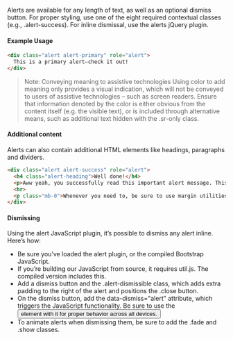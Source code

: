 Alerts are available for any length of text, as well as an optional dismiss button. For proper styling, use one of the eight required contextual classes (e.g., .alert-success). For inline dismissal, use the alerts jQuery plugin.

#### Example Usage

```html
<div class="alert alert-primary" role="alert">
  This is a primary alert—check it out!
</div>
```

> Note: Conveying meaning to assistive technologies
        Using color to add meaning only provides a visual indication, which will not be conveyed to users of assistive technologies – such as screen readers. Ensure that information denoted by the color is either obvious from the content itself (e.g. the visible text), or is included through alternative means, such as additional text hidden with the .sr-only class.

#### Additional content

Alerts can also contain additional HTML elements like headings, paragraphs and dividers.

```html
<div class="alert alert-success" role="alert">
  <h4 class="alert-heading">Well done!</h4>
  <p>Aww yeah, you successfully read this important alert message. This example text is going to run a bit longer so that you can see how spacing within an alert works with this kind of content.</p>
  <hr>
  <p class="mb-0">Whenever you need to, be sure to use margin utilities to keep things nice and tidy.</p>
</div>
```

#### Dismissing

Using the alert JavaScript plugin, it’s possible to dismiss any alert inline. Here’s how:

- Be sure you’ve loaded the alert plugin, or the compiled Bootstrap JavaScript.
- If you’re building our JavaScript from source, it requires util.js. The compiled version includes this.
- Add a dismiss button and the .alert-dismissible class, which adds extra padding to the right of the alert and positions the .close button.
- On the dismiss button, add the data-dismiss="alert" attribute, which triggers the JavaScript functionality. Be sure to use the <button> element with it for proper behavior across all devices.
- To animate alerts when dismissing them, be sure to add the .fade and .show classes.
